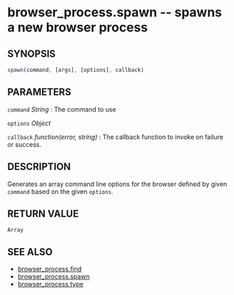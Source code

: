 # browser_process.spawn -- spawns a new browser process

## SYNOPSIS

```js
spawn(command, [args], [options], callback)
```

## PARAMETERS

`command` *String*
:   The command to use

`options` *Object*

`callback` *function(error, string)*
:   The callback function to invoke on failure or success.

## DESCRIPTION

Generates an array command line options for the browser defined by given `command` based on the given `options`.

## RETURN VALUE

`Array`

## SEE ALSO

- [browser_process.find](browser_process.find.3.md)
- [browser_process.spawn](browser_process.spawn.3.md)
- [browser_process.type](browser_process.type.3.md)
